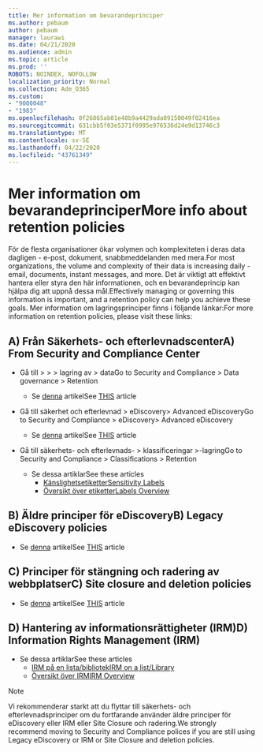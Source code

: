 ```yaml
---
title: Mer information om bevarandeprinciper
ms.author: pebaum
author: pebaum
manager: laurawi
ms.date: 04/21/2020
ms.audience: admin
ms.topic: article
ms.prod: ''
ROBOTS: NOINDEX, NOFOLLOW
localization_priority: Normal
ms.collection: Adm_O365
ms.custom:
- "9000048"
- "1983"
ms.openlocfilehash: 0f26865ab01e40b9a4429ada09150049f02416ea
ms.sourcegitcommit: 631cbb5f03e5371f0995e976536d24e9d13746c3
ms.translationtype: MT
ms.contentlocale: sv-SE
ms.lasthandoff: 04/22/2020
ms.locfileid: "43761349"
---
```

# <a name="more-info-about-retention-policies"></a><span data-ttu-id="dcbc4-102">Mer information om bevarandeprinciper</span><span class="sxs-lookup"><span data-stu-id="dcbc4-102">More info about retention policies</span></span>

<span data-ttu-id="dcbc4-103">För de flesta organisationer ökar volymen och komplexiteten i deras data dagligen - e-post, dokument, snabbmeddelanden med mera.</span><span class="sxs-lookup"><span data-stu-id="dcbc4-103">For most organizations, the volume and complexity of their data is increasing daily - email, documents, instant messages, and more.</span></span> <span data-ttu-id="dcbc4-104">Det är viktigt att effektivt hantera eller styra den här informationen, och en bevarandeprincip kan hjälpa dig att uppnå dessa mål.</span><span class="sxs-lookup"><span data-stu-id="dcbc4-104">Effectively managing or governing this information is important, and a retention policy can help you achieve these goals.</span></span> <span data-ttu-id="dcbc4-105">Mer information om lagringsprinciper finns i följande länkar:</span><span class="sxs-lookup"><span data-stu-id="dcbc4-105">For more information on retention policies, please visit these links:</span></span>

## <a name="a-from-security-and-compliance-center"></a><span data-ttu-id="dcbc4-106">A) Från Säkerhets- och efterlevnadscenter</span><span class="sxs-lookup"><span data-stu-id="dcbc4-106">A) From Security and Compliance Center</span></span>

- <span data-ttu-id="dcbc4-107">Gå till > > > lagring av > data</span><span class="sxs-lookup"><span data-stu-id="dcbc4-107">Go to Security and Compliance > Data governance > Retention</span></span>
  - <span data-ttu-id="dcbc4-108">Se [denna](https://docs.microsoft.com/office365/securitycompliance/retention-policies) artikel</span><span class="sxs-lookup"><span data-stu-id="dcbc4-108">See [THIS](https://docs.microsoft.com/office365/securitycompliance/retention-policies) article</span></span>

- <span data-ttu-id="dcbc4-109">Gå till säkerhet och efterlevnad > eDiscovery> Advanced eDiscovery</span><span class="sxs-lookup"><span data-stu-id="dcbc4-109">Go to Security and Compliance > eDiscovery> Advanced eDiscovery</span></span> 
  - <span data-ttu-id="dcbc4-110">Se [denna](https://docs.microsoft.com/office365/securitycompliance/ediscovery-cases) artikel</span><span class="sxs-lookup"><span data-stu-id="dcbc4-110">See [THIS](https://docs.microsoft.com/office365/securitycompliance/ediscovery-cases) article</span></span>

- <span data-ttu-id="dcbc4-111">Gå till säkerhets- och efterlevnads- > klassificeringar >-lagring</span><span class="sxs-lookup"><span data-stu-id="dcbc4-111">Go to Security and Compliance > Classifications > Retention</span></span>
  - <span data-ttu-id="dcbc4-112">Se dessa artiklar</span><span class="sxs-lookup"><span data-stu-id="dcbc4-112">See these articles</span></span>
    - [<span data-ttu-id="dcbc4-113">Känslighetsetiketter</span><span class="sxs-lookup"><span data-stu-id="dcbc4-113">Sensitivity Labels</span></span>](https://docs.microsoft.com/office365/securitycompliance/sensitivity-labels)
    - [<span data-ttu-id="dcbc4-114">Översikt över etiketter</span><span class="sxs-lookup"><span data-stu-id="dcbc4-114">Labels Overview</span></span>](https://docs.microsoft.com/office365/securitycompliance/labels)

## <a name="b-legacy-ediscovery-policies"></a><span data-ttu-id="dcbc4-115">B) Äldre principer för eDiscovery</span><span class="sxs-lookup"><span data-stu-id="dcbc4-115">B) Legacy eDiscovery policies</span></span>

- <span data-ttu-id="dcbc4-116">Se [denna](https://support.office.com/article/Set-up-an-eDiscovery-Center-in-SharePoint-Online-A18F8975-AA7F-43B4-A7D6-001D14744D8E) artikel</span><span class="sxs-lookup"><span data-stu-id="dcbc4-116">See [THIS](https://support.office.com/article/Set-up-an-eDiscovery-Center-in-SharePoint-Online-A18F8975-AA7F-43B4-A7D6-001D14744D8E) article</span></span>

## <a name="c-site-closure-and-deletion-policies"></a><span data-ttu-id="dcbc4-117">C) Principer för stängning och radering av webbplatser</span><span class="sxs-lookup"><span data-stu-id="dcbc4-117">C) Site closure and deletion policies</span></span>

- <span data-ttu-id="dcbc4-118">Se [denna](https://support.office.com/article/Use-policies-for-site-closure-and-deletion-A8280D82-27FD-48C5-9ADF-8A5431208BA5) artikel</span><span class="sxs-lookup"><span data-stu-id="dcbc4-118">See [THIS](https://support.office.com/article/Use-policies-for-site-closure-and-deletion-A8280D82-27FD-48C5-9ADF-8A5431208BA5) article</span></span>  

## <a name="d-information-rights-management-irm"></a><span data-ttu-id="dcbc4-119">D) Hantering av informationsrättigheter (IRM)</span><span class="sxs-lookup"><span data-stu-id="dcbc4-119">D) Information Rights Management (IRM)</span></span>

- <span data-ttu-id="dcbc4-120">Se dessa artiklar</span><span class="sxs-lookup"><span data-stu-id="dcbc4-120">See these articles</span></span>
  - [<span data-ttu-id="dcbc4-121">IRM på en lista/bibliotek</span><span class="sxs-lookup"><span data-stu-id="dcbc4-121">IRM on a list/Library</span></span>](https://support.office.com/article/apply-information-rights-management-to-a-list-or-library-3bdb5c4e-94fc-4741-b02f-4e7cc3c54aa1)
  - [<span data-ttu-id="dcbc4-122">Översikt över IRM</span><span class="sxs-lookup"><span data-stu-id="dcbc4-122">IRM Overview</span></span>](https://support.office.com/article/create-and-apply-information-management-policies-eb501fe9-2ef6-4150-945a-65a6451ee9e9)

> [!Note]
> <span data-ttu-id="dcbc4-123">Vi rekommenderar starkt att du flyttar till säkerhets- och efterlevnadsprinciper om du fortfarande använder äldre principer för eDiscovery eller IRM eller Site Closure och radering.</span><span class="sxs-lookup"><span data-stu-id="dcbc4-123">We strongly recommend moving to Security and Compliance polices if you are still using Legacy eDiscovery or IRM or Site Closure and deletion policies.</span></span>
